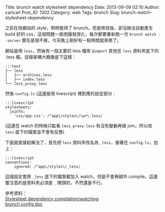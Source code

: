 Title: brunch watch stylesheet dependency
Date: 2013-09-09 02:10
Author: carlcarl
Post_ID: 1302
Category: web
Tags: brunch
Slug: brunch-watch-stylesheet-dependency

之前在改網站的 style，明明套用了 brunch，但是修改後，卻沒辦法自動產生
build 好的 css，這個問題一直困擾我很久，每次都要重新跑一次
`brunch watch --server` 實在是很不爽，今天晚上剛好有一點時間就來修了。

網站是用 `less`，然後有一個主要的 less 檔來 `@import` 其他在 `less`
資料夾底下的 .less 檔，目錄架構大概像底下這樣：

	:::text
    ├── less
    │   ├── archives.less
    │   ├── index.less
    └── less_proxy.less

然後 `config.ls` (這邊是用 livescript) 裡對應的設定部分：

	:::livescript
    stylesheets:
      joinTo:
        'css/app.css': /^app\/styles\/\w+\.less/

(這邊在 watch 的時候只監看 `less_proxy.less` 有沒有變動再做 join，所以改
`less` 底下的檔案並不會有反應)

下面就直接給解法了，首先把 `less` 資料夾改名為 `_less`，接著在
`config.ls`，加上：

	:::livescript
    conventions:
        ignored: /^app\/styles\/_less/

這個設定會將 `_less` 底下的檔案都加入 watch，但是不會再額外
compile。這邊要注意的是資料夾必須是 `_` 開頭的，不然還是不行。

參考資料：  
[Stylesheet dependency compilation/watching][]  
[brunch config doc][]

  [Stylesheet dependency compilation/watching]: https://github.com/brunch/brunch/issues/681
  [brunch config doc]: https://github.com/brunch/brunch/blob/stable/docs/config.md
